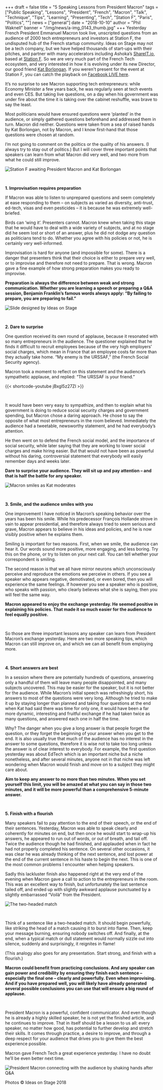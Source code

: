 +++
draft = false
title = "5 Speaking Lessons from President Macron"
tags = ["Public Speaking", "Lessons", "President", "French", "Macron", "Talk", "Technique", "Tips", "Learning", "Presenting", "Tech", "Station F", "Paris", "Politics", ""]
news = ["general"]
date = "2018-10-10"
author = "Phil Waknell"
banner = "/img/news/a-img_0143_thumb.jpg"
+++
Yesterday French President Emmanuel Macron took live, unscripted questions from an audience of 2000 tech entrepreneurs and investors at Station F, the undisputed hub of the French startup community. Ideas on Stage may not be a tech company, but we have helped thousands of start-ups with their pitches, and partner with many accelerators including Ashoka’s [ShareIT.io](https://share-it.io/), based at [Station F](https://stationf.co). So we are very much part of the French Tech ecosystem, and very interested in how it is evolving under its new Director, our good friend [Kat Borlongan](https://www.linkedin.com/in/kat-borlongan/?originalSubdomain=fr). If you weren't present for the event at Station F, you can catch the playback on [Facebook LIVE here](https://www.facebook.com/EmmanuelMacron/videos/521273488336651/). 

It’s no surprise to see Macron supporting tech entrepreneurs: while Economy Minister a few years back, he was regularly seen at tech events and even CES. But taking live questions, on a day when his government was under fire about the time it is taking over the cabinet reshuffle, was brave to say the least.

Most politicians would have ensured questions were ‘planted’ in the audience, or simply gathered questions beforehand and addressed them in turn. Macron did neither. Questions were taken from a sea of raised hands by Kat Borlongan, not by Macron, and I know first-hand that those questions were chosen at random.

I’m not going to comment on the politics or the quality of his answers. (I always try to stay out of politics.) But I will cover three important points that speakers can learn from what Macron did very well, and two more from what he could still improve.

![Station F awaiting President Macron and Kat Borlongan](/img/news/a-img_0076.jpg)

<br>

**1. Improvisation requires preparation**

If Macron was able to listen to unprepared questions and seem completely at ease responding to them – on subjects as varied as diversity, anti-trust, ed-tech, visas and even pesticides – it is because he was extremely well-briefed.

Birds can ‘wing it’. Presenters cannot. Macron knew when taking this stage that he would have to deal with a wide variety of subjects, and at no stage did he seem lost or short of an answer, plus he did not dodge any question as politicians tend to do. Whether you agree with his policies or not, he is certainly very well-informed.

Improvisation is hard for anyone (and impossible for some). There is a danger that presenters think that their choice is either to prepare very well, or to improvise and therefore not need to prepare. That is wrong. Macron gave a fine example of how strong preparation makes you ready to improvise. 

**Preparation is always the difference between weak and strong communication. Whether you are learning a speech or preparing a Q&A session, Benjamin Franklin’s famous words always apply: “By failing to prepare, you are preparing to fail.”**

![Slide designed by Ideas on Stage](/img/news/s_a26d9d14e5500731227ac5a23dbceeda7f0ab3d74874d7c76fdbc3676f1828be_1539169395189_slide-franklin-16x9-en.039-1.jpg)

<br>

**2. Dare to surprise**

One question received its own round of applause, because it resonated with so many entrepreneurs in the audience. The questioner explained that he finds it difficult to recruit employees because of the very high employers’ social charges, which mean in France that an employee costs far more than they actually take home. “My enemy is the URSSAF,” (the French Social Security agency). 

Macron took a moment to reflect on this statement and the audience’s sympathetic applause, and replied: “The URSSAF is your friend.” 

{{< shortcode-youtube jBxgl5z27ZI >}}

<br>

It would have been very easy to sympathize, and then to explain what his government is doing to reduce social security charges and government spending, but Macron chose a daring approach. He chose to say the opposite of what most entrepreneurs in the room believed. Immediately the audience had a tweetable, newsworthy statement, and he had everybody’s attention.

He then went on to defend the French social model, and the importance of social security, while later saying that they are working to lower social charges and make hiring easier. But that would not have been as powerful without his daring, controversial statement that everybody will easily remember days and weeks later.

**Dare to surprise your audience. They will sit up and pay attention – and that is half the battle for any speaker.**

![Macron smiles as Kat moderates](/img/news/a-img_0112_cut.jpg)

<br>

**3. Smile, and the audience smiles with you**

One improvement I have noticed in Macron’s speaking behavior over the years has been his smile. While his predecessor François Hollande strove in vain to appear presidential, and therefore always tried to seem serious and grave, Macron appears to believe in his ideas and policies, and he is now visibly positive when he explains them.

Smiling is important for two reasons. First, when we smile, the audience can hear it. Our words sound more positive, more engaging, and less boring. Try this on the phone, or try to listen on your next call. You can tell whether your correspondent is smiling.

The second reason is that we all have mirror neurons which unconsciously perceive and reproduce the emotions we perceive in others. If you see a speaker who appears negative, demotivated, or even bored, then you will experience the same feelings. If however you see a speaker who is positive, who speaks with passion, who clearly believes what she is saying, then you will feel the same way.

**Macron appeared to enjoy the exchange yesterday. He seemed positive in explaining his policies. That made it so much easier for the audience to feel equally positive.**

<br>

So those are three important lessons any speaker can learn from President Macron’s exchange yesterday. Here are two more speaking tips, which Macron can still improve on, and which we can all benefit from employing more.

<br>

**4. Short answers are best**

In a session where there are potentially hundreds of questions, answering only a handful of them will leave many people disappointed, and many subjects uncovered. This may be easier for the speaker, but it is not better for the audience. While Macron’s initial speech was refreshingly short, his answers to most of the questions were very long. Although he tried to make it up by staying longer than planned and taking four questions at the end when Kat had said there was time for only one, it would have been a far more dynamic, interesting and fruitful exchange if he had taken twice as many questions, and answered each one in half the time.

Why? The danger when you give a long answer is that people forget the question, or they forget the beginning of your answer when you get to the end. It is also usually true that much of the audience has no interest in the answer to some questions, therefore it is wise not to take too long unless the answer is of clear interest to everybody. For example, the first question yesterday was about EdTech which is an important niche but a niche nonetheless, and after several minutes, anyone not in that niche was left wondering when Macron would finish and move on to a subject they might care about.

**Aim to keep any answer to no more than two minutes. When you set yourself this limit, you will be amazed at what you can say in those two minutes, and it will be more powerful than a comprehensive 5-minute answer.**

<br>

**5. Finish with a flourish**

Many speakers fail to pay attention to the end of their speech, or the end of their sentences. Yesterday, Macron was able to speak clearly and coherently for minutes on end, but then once he would start to wrap-up his answers, he appeared to run out of words, or out of breath, and tail off. Twice the audience though he had finished, and applauded when in fact he had not properly completed his sentence. On several other occasions, it was clear he was already thinking of the next sentence, and lost power at the end of the current sentence in his haste to begin the next. This is one of the most common problems I encounter when helping speakers.

Sadly this lackluster finish also happened right at the very end of the evening when Macron gave a call to action to the entrepreneurs in the room. This was an excellent way to finish, but unfortunately the last sentence tailed off, and ended up with slightly awkward applause punctuated by a slightly embarrassed “Voilà” from the President.

![The two-headed match](/img/news/slide-double-headed-match.001.jpg)

<br>

Think of a sentence like a two-headed match. It should begin powerfully, like striking the head of a match causing it to burst into flame. Then, keep your message burning, ensuring nobody switches off. And finally, at the end, when a typical match or dull statement would normally sizzle out into silence, suddenly and surprisingly, it reignites in flame!

(This analogy also goes for any presentation. Start strong, and finish with a flourish.)

**Macron could benefit from practicing conclusions. And any speaker can gain power and credibility by ensuring they finish each sentence – especially the final one – clearly and powerfully. Even when improvising. And if you have prepared well, you will likely have already generated several possible conclusions you can use that will ensure a big round of applause.**

<br>

President Macron is a powerful, confident communicator. And even though he is already a highly skilled speaker, he is not yet the finished article, and he continues to improve. That in itself should be a lesson to us all: every speaker, no matter how good, has potential to further develop and stretch their skills. It comes through practice, a desire to improve, and through a deep respect for your audience that drives you to give them the best experience possible.

Macron gave French Tech a great experience yesterday. I have no doubt he’ll be even better next time.

![President Macron connecting with the audience by shaking hands after Q&A](/img/news/a-img_0172_cut.jpg)

Photos © Ideas on Stage 2018
